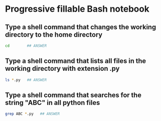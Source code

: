 # Progressive fillable Bash notebook

## Type a shell command that changes the working directory to the home directory

```bash
cd        ## ANSWER
```

## Type a shell command that lists all files in the working directory with extension .py

```bash
ls *.py   ## ANSWER
```

## Type a shell command that searches for the string "ABC" in all python files

```bash
grep ABC *.py   ## ANSWER
```


